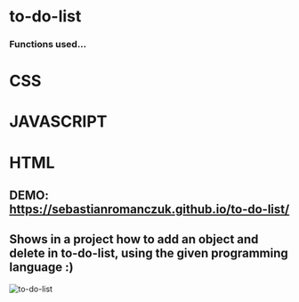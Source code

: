 # to-do-list

### Functions used...

# CSS
# JAVASCRIPT
# HTML

## DEMO: https://sebastianromanczuk.github.io/to-do-list/

## Shows in a project how to add an object and delete in to-do-list, using the given programming language :)

![to-do-list](https://i.postimg.cc/1tRkMs4w/1.png)

